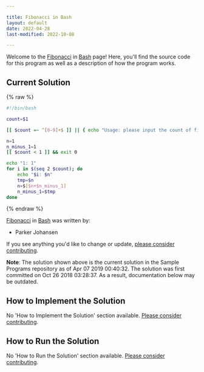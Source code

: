 ```yaml
---

title: Fibonacci in Bash
layout: default
date: 2022-04-28
last-modified: 2022-10-08

---
```


Welcome to the [Fibonacci](https://sampleprograms.io/projects/fibonacci) in [Bash](https://sampleprograms.io/languages/bash) page! Here, you'll find the source code for this program as well as a description of how the program works.

## Current Solution

{% raw %}

```bash
#!/bin/bash

count=$1

[[ $count =~ ^[0-9]+$ ]] || { echo "Usage: please input the count of fibonacci numbers to output"; exit 1; }

n=1
n_minus_1=1
[[ $count < 1 ]] && exit 0

echo "1: 1"
for i in $(seq 2 $count); do
    echo "$i: $n"
    tmp=$n
    n=$[$n+$n_minus_1]
    n_minus_1=$tmp
done
```

{% endraw %}

[Fibonacci](https://sampleprograms.io/projects/fibonacci) in [Bash](https://sampleprograms.io/languages/bash) was written by:

- Parker Johansen

If you see anything you'd like to change or update, [please consider contributing](https://github.com/TheRenegadeCoder/sample-programs).

**Note**: The solution shown above is the current solution in the Sample Programs repository as of Apr 07 2019 00:40:32. The solution was first committed on Oct 26 2018 03:28:37. As a result, documentation below may be outdated.

## How to Implement the Solution

No 'How to Implement the Solution' section available. [Please consider contributing](https://github.com/TheRenegadeCoder/sample-programs-website).

## How to Run the Solution

No 'How to Run the Solution' section available. [Please consider contributing](https://github.com/TheRenegadeCoder/sample-programs-website).